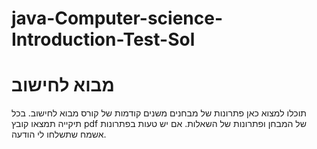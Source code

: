 # java-Computer-science-Introduction-Test-Sol
# מבוא לחישוב
תוכלו למצוא כאן פתרונות של מבחנים משנים קודמות של קורס מבוא לחישוב.
בכל תיקייה תמצאו קובץ pdf של המבחן ופתרונות של השאלות.
אם יש טעות בפתרונות אשמח שתשלחו לי הודעה.
